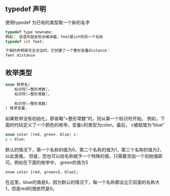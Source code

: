 ## typedef 声明

使用typedef 为已有的类型取一个新的名字
```c++
typedef type newname; 
例如： 该语句就会告诉编译器，feet是int的另一个名称
typedef int feet;  

下面的声明是完全合法的，它创建了一个整形变量distance：
feet distance
```

## 枚举类型
```c++
enum 枚举名{
    标识符[=整形常数]，
    标识符[=整形常数]，
    ...
    标识符[=整形常数]
} 枚举变量;
```
如果枚举没有初始化，即省略“=整形常数”时，则从第一个标识符开始。
例如，下面的代码定义了一个颜色的枚举，变量c的类型为color。最后， c被赋值为“blue”
```c++
enum color {red, green, blue} c;
c = blue;
```
默认的情况下，第一个名称的值为0，第二个名称的值为1，第三个名称的值为2，以此类推。
但是，您也可以给名称赋予一个特殊的值，只需要添加一个初始值即可。例如在下面的枚举中，
green的值为5
```
enum color {red, green=5, blue};
```
在这里，blue的值是6，因为默认的情况下，每一个名称都会比它前面的名称大1，但是red的值依然是0。
